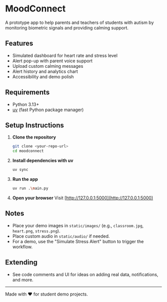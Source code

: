 # MoodConnect

A prototype app to help parents and teachers of students with autism by monitoring biometric signals and providing calming support.

## Features
- Simulated dashboard for heart rate and stress level
- Alert pop-up with parent voice support
- Upload custom calming messages
- Alert history and analytics chart
- Accessibility and demo polish

## Requirements
- Python 3.13+
- [uv](https://github.com/astral-sh/uv) (fast Python package manager)

## Setup Instructions

1. **Clone the repository**
   ```sh
   git clone <your-repo-url>
   cd moodconnect
   ```

2. **Install dependencies with uv**
   ```sh
   uv sync
   ```

3. **Run the app**
   ```sh
   uv run .\main.py
   ```

4. **Open your browser**
   Visit [http://127.0.0.1:5000](http://127.0.0.1:5000)

## Notes
- Place your demo images in `static/images/` (e.g., `classroom.jpg`, `heart.png`, `stress.png`).
- Place custom audio in `static/audio/` if needed.
- For a demo, use the "Simulate Stress Alert" button to trigger the workflow.

## Extending
- See code comments and UI for ideas on adding real data, notifications, and more.

---
Made with ❤️ for student demo projects.
